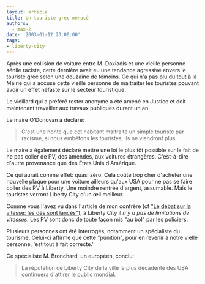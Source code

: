 ```yaml
---
layout: article
title: Un touriste grec menacé
authors:
  - max-2
date: '2003-01-12 23:00:00'
tags:
- liberty-city
---
```


Après une collision de voiture entre M. Doxiadis et une vieille personne sénile raciste, cette dernière avait eu une tendance agressive envers le touriste grec selon une douzaine de témoins. Ce qui n'a pas plu du tout à la Mairie qui a accusé cette vieille personne de maltraiter les touristes pouvant avoir un effet néfaste sur le secteur touristique.

Le vieillard qui a préféré rester anonyme a été amené en Justice et doit maintenant travailler aux travaux publiques durant un an.

Le maire O'Donovan a déclaré:

> C'est une honte que cet habitant maltraite un simple touriste par racisme, si nous embêtons les touristes, ils ne viendront plus.

Le maire a également déclaré mettre une loi le plus tôt possible sur le fait de ne pas coller de PV, des amendes, aux voitures étrangères. C'est-à-dire d'autre provenance que des Etats Unis d'Amérique.

Ce qui aurait comme effet: quasi zéro. Cela coûte trop cher d'acheter une nouvelle plaque pour une voiture ailleurs qu'aux USA pour ne pas se faire coller des PV à Liberty. Une moindre rentrée d'argent, assumable. Mais le touristes verront Liberty City d'un œil meilleur.

Comme vous l'avez vu dans l'article de mon confrère (cf ["Le débat sur la vitesse: les dés sont lancés"](/2002/12/31/le-debat-sur-la-vitesse--les-des-sont-lances/)), à Liberty City il _n'y a pas de limitations de vitesses._ Les PV sont donc de toute façon mis "au bol" par les policiers.

Plusieurs personnes ont été interrogés, notamment un spécialiste du tourisme. Celui-ci affirme que cette "punition", pour en revenir à notre vielle personne, 'est tout à fait correcte.'

Ce spécialiste M. Bronchard, un européen, conclu:

> La réputation de Liberty City de la ville la plus décadente des USA continuera d'attirer le public mondial.